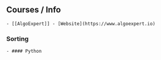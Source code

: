 ## Courses / Info
	- [[AlgoExpert]] - [Website](https://www.algoexpert.io)
### Sorting
	- #### Python